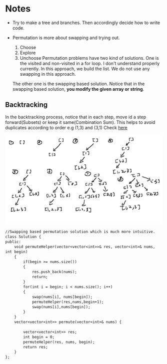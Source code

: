 # Notes
- Try to make a tree and branches. Then accordingly decide how to write code.
- Permutation is more about swapping and trying out.
  1. Choose
  2. Explore
  3. Unchoose
  Permutation problems have two kind of solutions. One is the visited and non-visited in a for loop. I don't understand properly currently. In this approach,
  we build the list. We do not use any swapping in this approach.
  
  The other one is the swapping based solution. Notice that in the swapping based solution, **you modify the given array or string**.

## Backtracking
In the backtracking process, notice that in each step, move id a step forward(Subsets) or keep it same(Combination Sum).
This helps to avoid duplicates according to order e.g (1,3) and (3,1) Check [here](https://www.youtube.com/watch?v=XovjRfHumDU)


![images/Subsets.png](images/Subsets.png)

``` 
//Swapping based permutation solution which is much more intuitive.
class Solution {
public:
    void permuteHelper(vector<vector<int>>& res, vector<int>& nums, int begin)
    {
        if(begin >= nums.size())
        {
            res.push_back(nums);
            return;
        }
        for(int i = begin; i < nums.size(); i++)
        {
            swap(nums[i], nums[begin]);
            permuteHelper(res,nums,begin+1);
            swap(nums[i],nums[begin]);
        }
    }
    vector<vector<int>> permute(vector<int>& nums) {
        
        vector<vector<int>> res;
        int begin = 0;
        permuteHelper(res, nums, begin);
        return res;
    }
};
```
